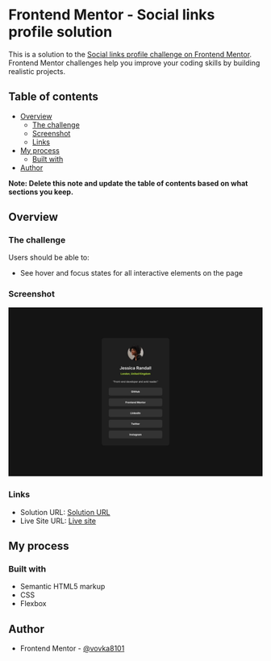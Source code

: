 # Frontend Mentor - Social links profile solution

This is a solution to the [Social links profile challenge on Frontend Mentor](https://www.frontendmentor.io/challenges/social-links-profile-UG32l9m6dQ). Frontend Mentor challenges help you improve your coding skills by building realistic projects. 

## Table of contents

- [Overview](#overview)
  - [The challenge](#the-challenge)
  - [Screenshot](#screenshot)
  - [Links](#links)
- [My process](#my-process)
  - [Built with](#built-with)
- [Author](#author)

**Note: Delete this note and update the table of contents based on what sections you keep.**

## Overview

### The challenge

Users should be able to:

- See hover and focus states for all interactive elements on the page

### Screenshot

![](./design/destkop-design.jpg)

### Links

- Solution URL: [Solution URL](https://github.com/frontend-mentor23/social-link-profile)
- Live Site URL: [Live site](https://frontend-mentor23.github.io/social-link-profile/)

## My process

### Built with

- Semantic HTML5 markup
- CSS
- Flexbox

## Author

- Frontend Mentor - [@vovka8101](https://www.frontendmentor.io/profile/vovka8101)
